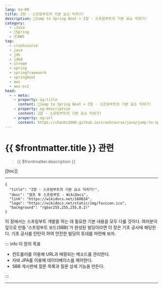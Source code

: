 ```yaml
---
lang: ko-KR
title: 2장 - 스프링부트의 기본 요소 익히기!
description: 🍃Jump to Spring Boot > 2장 - 스프링부트의 기본 요소 익히기!
category:
  - ☕️Java
  - 🍃Spring
  - 📦AWS
tag: 
  - crashcourse
  - java
  - jdk
  - jdk8
  - stream
  - spring
  - springframework
  - springboot
  - aws
  - aws-ec2
head:
  - - meta:
    - property: og:title
      content: 🍃Jump to Spring Boot > 2장 - 스프링부트의 기본 요소 익히기!
    - property: og:description
      content: 2장 - 스프링부트의 기본 요소 익히기!
    - property: og:url
      content: https://chanhi2000.github.io/crashcourse/java/jump-to-spring-boot/02.html
---
```


# {{ $frontmatter.title }} 관련

> {{ $frontmatter.description }}

[[toc]]

---

```component VPCard
{
  "title": "2장 - 스프링부트의 기본 요소 익히기!",
  "desc": "점프 투 스프링부트 - WikiDocs",
  "link": "https://wikidocs.net/160024",
  "logo": "https://wikidocs.net/static/img/favicon.ico",
  "background": "rgba(255,255,255,0.2)"
}
```

이 장에서는 스프링부트 개발을 하는 데 필요한 기본 내용을 모두 다룰 것이다. 여러분이 앞으로 만들 '스프링부트 보드(SBB)'가 완성된 빌딩이라면 이 장은 기초 공사에 해당한다. 기초 공사를 탄탄히 하여 안전한 빌딩의 토대를 마련해 보자.

::: info 이 장의 목표

- 컨트롤러를 이용해 URL과 매핑되는 메소드를 관리한다.
- 자바 JPA를 이용해 데이터베이스를 제어한다.
- SBB 게시판에 질문 목록과 질문 상세 기능을 만든다.

:::

---

<TagLinks /> 